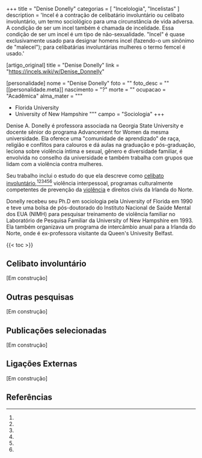 +++
title = "Denise Donelly"
categorias = [ "Incelologia", "Incelistas" ]
description = 'Incel é a contração de celibatário involuntário ou celibato involuntário, um termo sociológico para uma circunstância de vida adversa. A condição de ser um incel também é chamada de incelidade. Essa condição de ser um incel é um tipo de não-sexualidade. "Incel" é quase exclusivamente usado para designar homens incel (fazendo-o um sinônimo de "malecel"); para celibatárias involuntárias mulheres o termo femcel é usado.'

[artigo_original]
title = "Denise Donelly"
link = "https://incels.wiki/w/Denise_Donnelly"

[personalidade]
nome = "Denise Donelly"
foto = ""
foto_desc = ""
[[personalidade.meta]]
nascimento = "?"
morte = ""
ocupacao = "Acadêmica"
alma_mater = """
* Florida University
* University of New Hampshire
"""
campo = "Sociologia"
+++

Denise A. Donelly é professora associada na Georgia State University e docente sênior do programa Advancement for Women da mesma universidade. Ela oferece uma "comunidade de aprendizado" de raça, religião e conflitos para calouros e dá aulas na graduação e pós-graduação, leciona sobre violência íntima e sexual, gênero e diversidade familiar,  é envolvida no conselho da universidade e também trabalha com grupos que lidam com a violência contra mulheres.

Seu trabalho inclui o estudo do que ela descreve como [celibato involuntário](/artigos/incel),[^1][^2][^3][^4][^5][^6] violência interpessoal, programas culturalmente competentes de prevenção da [violência](/artigos/violencia) e direitos civis da Irlanda do Norte.

Donelly recebeu seu Ph.D em sociologia pela University of Florida em 1990 e teve uma bolsa de pós-doutorado do Instituto Nacional de Saúde Mental dos EUA (NIMH) para pesquisar treinamento de violência familiar no Laboratório de Pesquisa Familiar da University of New Hampshire em 1993. Ela também organizava um programa de intercâmbio anual para a Irlanda do Norte, onde é ex-professora visitante da Queen's Univesity Belfast.

{{< toc >}}

## Celibato involuntário
[Em construção]

## Outras pesquisas
[Em construção]

## Publicações selecionadas
[Em construção]

## Ligações Externas
[Em construção]

## Referências
[^1]:
[^2]:
[^3]:
[^4]:
[^5]:
[^6]:
